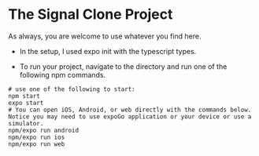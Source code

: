 # The Signal Clone Project

As always, you are welcome to use whatever you find here.

- In the setup, I used expo init with the typescript types.

- To run your project, navigate to the directory and run one of the following npm commands.

```
# use one of the following to start:
npm start 
expo start
# You can open iOS, Android, or web directly with the commands below. Notice you may need to use expoGo application or your device or use a simulator.
npm/expo run android
npm/expo run ios
npm/expo run web
```
